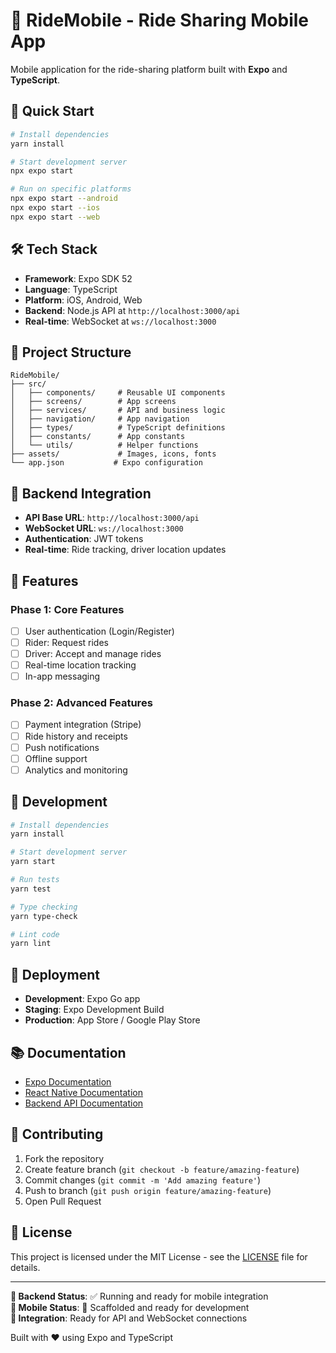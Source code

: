 # 📱 RideMobile - Ride Sharing Mobile App

Mobile application for the ride-sharing platform built with **Expo** and **TypeScript**.

## 🚀 Quick Start

```bash
# Install dependencies
yarn install

# Start development server
npx expo start

# Run on specific platforms
npx expo start --android
npx expo start --ios
npx expo start --web
```

## 🛠️ Tech Stack

- **Framework**: Expo SDK 52
- **Language**: TypeScript
- **Platform**: iOS, Android, Web
- **Backend**: Node.js API at `http://localhost:3000/api`
- **Real-time**: WebSocket at `ws://localhost:3000`

## 📁 Project Structure

```
RideMobile/
├── src/
│   ├── components/     # Reusable UI components
│   ├── screens/        # App screens
│   ├── services/       # API and business logic
│   ├── navigation/     # App navigation
│   ├── types/          # TypeScript definitions
│   ├── constants/      # App constants
│   └── utils/          # Helper functions
├── assets/             # Images, icons, fonts
└── app.json           # Expo configuration
```

## 🔗 Backend Integration

- **API Base URL**: `http://localhost:3000/api`
- **WebSocket URL**: `ws://localhost:3000`
- **Authentication**: JWT tokens
- **Real-time**: Ride tracking, driver location updates

## 📱 Features

### Phase 1: Core Features
- [ ] User authentication (Login/Register)
- [ ] Rider: Request rides
- [ ] Driver: Accept and manage rides
- [ ] Real-time location tracking
- [ ] In-app messaging

### Phase 2: Advanced Features
- [ ] Payment integration (Stripe)
- [ ] Ride history and receipts
- [ ] Push notifications
- [ ] Offline support
- [ ] Analytics and monitoring

## 🧪 Development

```bash
# Install dependencies
yarn install

# Start development server
yarn start

# Run tests
yarn test

# Type checking
yarn type-check

# Lint code
yarn lint
```

## 🚀 Deployment

- **Development**: Expo Go app
- **Staging**: Expo Development Build
- **Production**: App Store / Google Play Store

## 📚 Documentation

- [Expo Documentation](https://docs.expo.dev/)
- [React Native Documentation](https://reactnative.dev/)
- [Backend API Documentation](../ride-backend/docs/)

## 🤝 Contributing

1. Fork the repository
2. Create feature branch (`git checkout -b feature/amazing-feature`)
3. Commit changes (`git commit -m 'Add amazing feature'`)
4. Push to branch (`git push origin feature/amazing-feature`)
5. Open Pull Request

## 📄 License

This project is licensed under the MIT License - see the [LICENSE](LICENSE) file for details.

---

**🎯 Backend Status**: ✅ Running and ready for mobile integration  
**📱 Mobile Status**: 🚀 Scaffolded and ready for development  
**🔗 Integration**: Ready for API and WebSocket connections  

Built with ❤️ using Expo and TypeScript